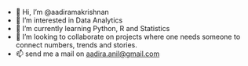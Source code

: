 - 👋 Hi, I’m @aadiramakrishnan
- 👀 I’m interested in Data Analytics
- 🌱 I’m currently learning Python, R and Statistics
- 💞️ I’m looking to collaborate on projects where one needs someone to connect numbers, trends and stories. 
- 📫 send me a mail on aadira.anil@gmail.com

<!---
aadiramakrishnan/aadiramakrishnan is a ✨ special ✨ repository because its `README.md` (this file) appears on your GitHub profile.
You can click the Preview link to take a look at your changes.
--->
